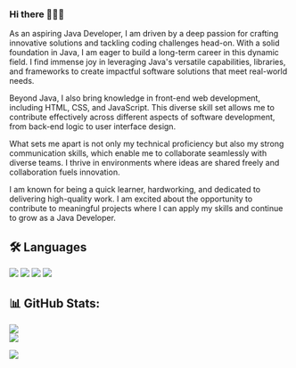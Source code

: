 ### Hi there 👋👋👋

As an aspiring Java Developer, I am driven by a deep passion for crafting innovative solutions and tackling coding challenges head-on. With a solid foundation in Java, I am eager to build a long-term career in this dynamic field. I find immense joy in leveraging Java's versatile capabilities, libraries, and frameworks to create impactful software solutions that meet real-world needs.

Beyond Java, I also bring knowledge in front-end web development, including HTML, CSS, and JavaScript. This diverse skill set allows me to contribute effectively across different aspects of software development, from back-end logic to user interface design.

What sets me apart is not only my technical proficiency but also my strong communication skills, which enable me to collaborate seamlessly with diverse teams. I thrive in environments where ideas are shared freely and collaboration fuels innovation.

I am known for being a quick learner, hardworking, and dedicated to delivering high-quality work. I am excited about the opportunity to contribute to meaningful projects where I can apply my skills and continue to grow as a Java Developer.

## 🛠 Languages 
![](https://img.shields.io/badge/Code-Python-informational?style=flat&color=informational&logo=python)
![](https://img.shields.io/badge/Code-C-informational?style=flat&color=informational&logo=c)
![](https://img.shields.io/badge/Code-Java-informational?style=flat&color=informational&logo=java)
![](https://img.shields.io/badge/Code-MongoDB-informational?style=flat&color=informational&logo=mongodb)

## 📊 GitHub Stats:
![](https://github-readme-stats.vercel.app/api?username=Z0RRR0&theme=dark&hide_border=false&include_all_commits=false&count_private=false)<br/>
![](https://github-readme-stats.vercel.app/api/top-langs/?username=Z0RRR0&theme=dark&hide_border=false&include_all_commits=false&count_private=false&layout=compact)

[![](https://visitcount.itsvg.in/api?id=Z0RRR0&icon=0&color=0)](https://visitcount.itsvg.in)

